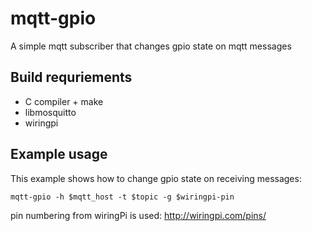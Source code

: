 mqtt-gpio
=========

A simple mqtt subscriber that changes gpio state on mqtt messages

Build requriements
------------------
- C compiler + make
- libmosquitto
- wiringpi

Example usage
-------------
This example shows how to change gpio state on receiving messages:

`mqtt-gpio -h $mqtt_host -t $topic -g $wiringpi-pin`

pin numbering from wiringPi is used:
http://wiringpi.com/pins/
